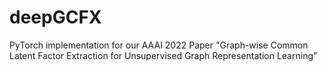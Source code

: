 # deepGCFX
PyTorch implementation for our AAAI 2022 Paper "Graph-wise Common Latent Factor Extraction for Unsupervised Graph Representation Learning"
